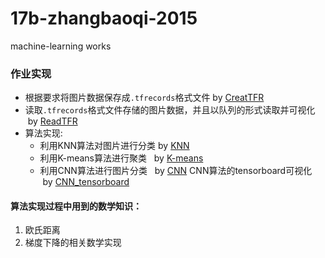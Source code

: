 # 17b-zhangbaoqi-2015
machine-learning works

### 作业实现
* 根据要求将图片数据保存成`.tfrecords`格式文件  by [CreatTFR](https://github.com/m-L-0/17b-zhangbaoqi-2015/blob/master/CreatTFR.ipynb)
* 读取`.tfrecords`格式文件存储的图片数据，并且以队列的形式读取并可视化  by [ReadTFR](https://github.com/m-L-0/17b-zhangbaoqi-2015/blob/master/ReakTFR.ipynb)
* 算法实现:
  - 利用KNN算法对图片进行分类  by [KNN](https://github.com/m-L-0/17b-zhangbaoqi-2015/blob/master/MNIST-Algorithm-code/KNN.ipynb)
  - 利用K-means算法进行聚类   by [K-means](https://github.com/m-L-0/17b-zhangbaoqi-2015/blob/master/MNIST-Algorithm-code/K-Means.ipynb)
  - 利用CNN算法进行图片分类   by [CNN](https://github.com/m-L-0/17b-zhangbaoqi-2015/blob/master/MNIST-Algorithm-code/CNN.ipynb) CNN算法的tensorboard可视化  by [CNN_tensorboard](https://github.com/m-L-0/17b-zhangbaoqi-2015/blob/master/MNIST-Algorithm-code/CNN_tensorflow.ipynb)

#### 算法实现过程中用到的数学知识：  
1. 欧氏距离
2. 梯度下降的相关数学实现
